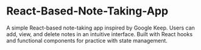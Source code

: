 # React-Based-Note-Taking-App
A simple React-based note-taking app inspired by Google Keep. Users can add, view, and delete notes in an intuitive interface. Built with React hooks and functional components for practice with state management.
